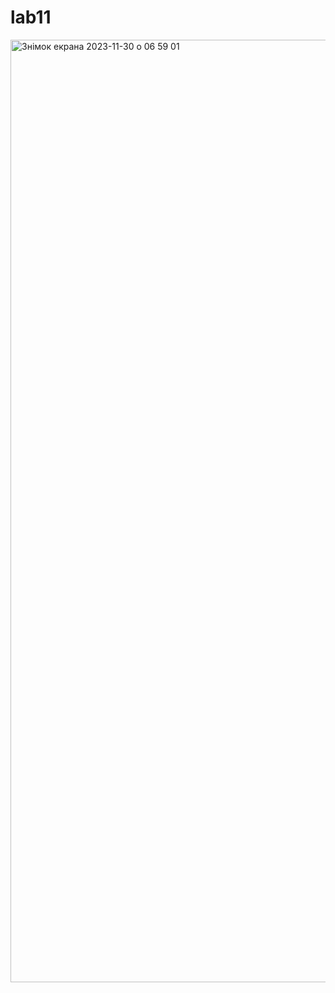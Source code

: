 # lab11
<img width="1508" alt="Знімок екрана 2023-11-30 о 06 59 01" src="https://github.com/klshch/lab11/assets/147326209/fdb060f5-a506-4f68-88cf-ebae07592187">
